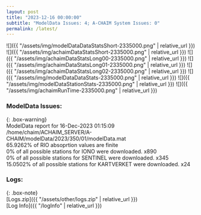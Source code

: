 ```yaml
---
layout: post
title: "2023-12-16 00:00:00"
subtitle: "ModelData Issues: 4; A-CHAIM System Issues: 0"
permalink: /latest/
---
```


![]({{ "/assets/img/modelDataDataStatsShort-2335000.png" | relative_url }})
![]({{ "/assets/img/achaimDataStatsShort-2335000.png" | relative_url }})
![]({{ "/assets/img/achaimDataStatsLong00-2335000.png" | relative_url }})
![]({{ "/assets/img/achaimDataStatsLong01-2335000.png" | relative_url }})
![]({{ "/assets/img/achaimDataStatsLong02-2335000.png" | relative_url }})
![]({{ "/assets/img/modelDataDataStats-2335000.png" | relative_url }})
![]({{ "/assets/img/modelDataStationStats-2335000.png" | relative_url }})
![]({{ "/assets/img/achaimRunTime-2335000.png" | relative_url }})


### ModelData Issues:  
  
{: .box-warning}  
 ModelData report for 16-Dec-2023 01:15:09   
 /home/chaim/ACHAIM_SERVER/A-CHAIM/modelData/2023/350/01/modelData.mat   
 65.9262% of RIO absoprtion values are finite   
 0% of all possible stations for IONO were downloaded. x890   
 0% of all possible stations for SENTINEL were downloaded. x345   
 15.0502% of all possible stations for KARTVERKET were downloaded. x24   
  


### Logs:  
  
{: .box-note}  
[Logs.zip]({{ "/assets/other/logs.zip" | relative_url }})  
[Log Info]({{ "/logInfo" | relative_url }})  
